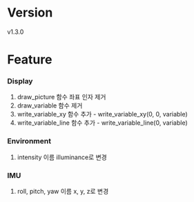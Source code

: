 # Version

v1.3.0

# Feature
### Display
1. draw_picture 함수 좌표 인자 제거
2. draw_variable 함수 제거
3. write_variable_xy 함수 추가 - write_variable_xy(0, 0, variable)
4. write_variable_line 함수 추가 - write_variable_line(0, variable)

### Environment
1. intensity 이름 illuminance로 변경

### IMU
1. roll, pitch, yaw 이름 x, y, z로 변경

